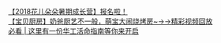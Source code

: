   
[【2018花儿朵朵暑期成长营】报名啦！](http://www.dianyue.me/archives/551/0j4ko8cet8epy927/)  
[【宝贝厨房】奶爸厨艺不一般，萌宝大闹烧烤房~→→精彩视频回放](http://www.dianyue.me/archives/555/bm22nxte0rv7672a/)  
[必看 | 这里有一份华工活命指南等你来开启](http://www.dianyue.me/archives/850/wcm3a4imt8zcafmk/)